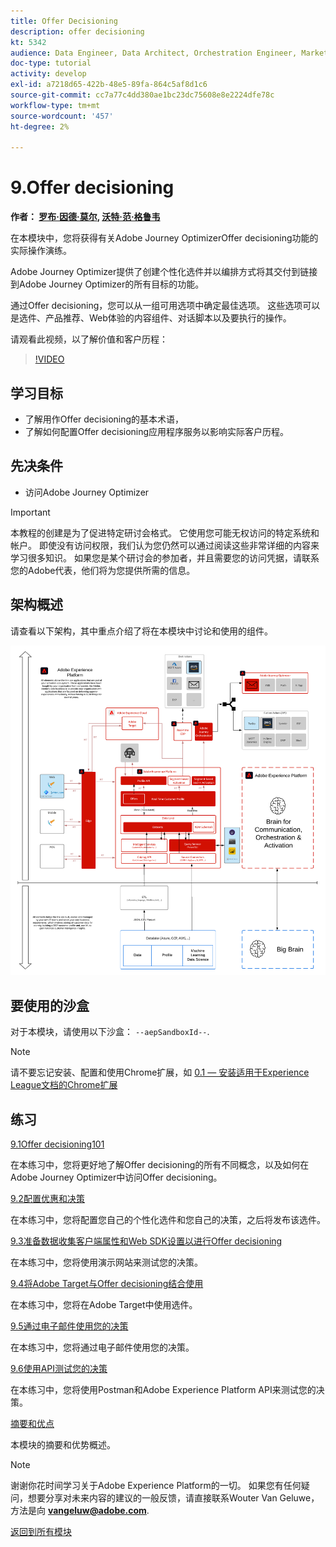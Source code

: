 ```yaml
---
title: Offer Decisioning
description: offer decisioning
kt: 5342
audience: Data Engineer, Data Architect, Orchestration Engineer, Marketer
doc-type: tutorial
activity: develop
exl-id: a7218d65-422b-48e5-89fa-864c5af8d1c6
source-git-commit: cc7a77c4dd380ae1bc23dc75608e8e2224dfe78c
workflow-type: tm+mt
source-wordcount: '457'
ht-degree: 2%

---
```


# 9.Offer decisioning

**作者： [罗布·因德·莫尔](https://www.linkedin.com/in/ridmaur/), [沃特·范·格鲁韦](https://www.linkedin.com/in/woutervangeluwe/)**

在本模块中，您将获得有关Adobe Journey OptimizerOffer decisioning功能的实际操作演练。

Adobe Journey Optimizer提供了创建个性化选件并以编排方式将其交付到链接到Adobe Journey Optimizer的所有目标的功能。

通过Offer decisioning，您可以从一组可用选项中确定最佳选项。 这些选项可以是选件、产品推荐、Web体验的内容组件、对话脚本以及要执行的操作。

请观看此视频，以了解价值和客户历程：

>[!VIDEO](https://video.tv.adobe.com/v/328829?quality=12&learn=on)

## 学习目标

- 了解用作Offer decisioning的基本术语，
- 了解如何配置Offer decisioning应用程序服务以影响实际客户历程。

## 先决条件

- 访问Adobe Journey Optimizer

>[!IMPORTANT]
>
>本教程的创建是为了促进特定研讨会格式。 它使用您可能无权访问的特定系统和帐户。 即使没有访问权限，我们认为您仍然可以通过阅读这些非常详细的内容来学习很多知识。 如果您是某个研讨会的参加者，并且需要您的访问凭据，请联系您的Adobe代表，他们将为您提供所需的信息。

## 架构概述

请查看以下架构，其中重点介绍了将在本模块中讨论和使用的组件。

![架构概述](../../assets/images/architecturem14.png)

## 要使用的沙盒

对于本模块，请使用以下沙盒： `--aepSandboxId--`.

>[!NOTE]
>
>请不要忘记安装、配置和使用Chrome扩展，如 [0.1 — 安装适用于Experience League文档的Chrome扩展](../module0/ex1.md)

## 练习

[9.1Offer decisioning101](./ex1.md)

在本练习中，您将更好地了解Offer decisioning的所有不同概念，以及如何在Adobe Journey Optimizer中访问Offer decisioning。

[9.2配置优惠和决策](./ex2.md)

在本练习中，您将配置您自己的个性化选件和您自己的决策，之后将发布该选件。

[9.3准备数据收集客户端属性和Web SDK设置以进行Offer decisioning](./ex3.md)

在本练习中，您将使用演示网站来测试您的决策。

[9.4将Adobe Target与Offer decisioning结合使用](./ex4.md)

在本练习中，您将在Adobe Target中使用选件。

[9.5通过电子邮件使用您的决策](./ex5.md)

在本练习中，您将通过电子邮件使用您的决策。

[9.6使用API测试您的决策](./ex6.md)

在本练习中，您将使用Postman和Adobe Experience Platform API来测试您的决策。

[摘要和优点](./summary.md)

本模块的摘要和优势概述。

>[!NOTE]
>
>谢谢你花时间学习关于Adobe Experience Platform的一切。 如果您有任何疑问，想要分享对未来内容的建议的一般反馈，请直接联系Wouter Van Geluwe，方法是向 **vangeluw@adobe.com**.

[返回到所有模块](../../overview.md)
